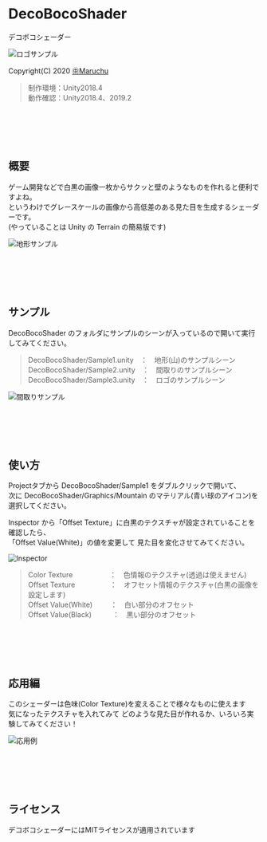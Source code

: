 ﻿# DecoBocoShader
デコボコシェーダー<br>

<img src="http://many.chu.jp/Unity/DecoBocoShader/d/Sample3.gif" alt="ロゴサンプル">

Copyright(C) 2020 [㊥Maruchu](https://twitter.com/Maruchu "㊥Maruchu")

> 制作環境：Unity2018.4<br>
> 動作確認：Unity2018.4、2019.2<br>


<br><br><br><br>
## 概要

ゲーム開発などで白黒の画像一枚からサクッと壁のようなものを作れると便利ですよね。<br>
というわけでグレースケールの画像から高低差のある見た目を生成するシェーダーです。<br>
(やっていることは Unity の Terrain の簡易版です)

<img src="http://many.chu.jp/Unity/DecoBocoShader/d/Sample1.gif" alt="地形サンプル">


<br><br><br><br>
## サンプル

DecoBocoShader のフォルダにサンプルのシーンが入っているので開いて実行してみてください。

> DecoBocoShader/Sample1.unity　：　地形(山)のサンプルシーン<br>
> DecoBocoShader/Sample2.unity　：　間取りのサンプルシーン<br>
> DecoBocoShader/Sample3.unity　：　ロゴのサンプルシーン

<img src="http://many.chu.jp/Unity/DecoBocoShader/d/Sample2.gif" alt="間取りサンプル">


<br><br><br><br>
## 使い方

Projectタブから DecoBocoShader/Sample1 をダブルクリックで開いて、<br>
次に DecoBocoShader/Graphics/Mountain のマテリアル(青い球のアイコン)を選択してください。

Inspector から「Offset Texture」に白黒のテクスチャが設定されていることを確認したら、<br>
「Offset Value(White)」の値を変更して 見た目を変化させてみてください。

<img src="http://many.chu.jp/Unity/DecoBocoShader/d/Inspector1.png" alt="Inspector">

> Color Texture 　　　　　：　色情報のテクスチャ(透過は使えません)<br>
> Offset Texture　　　　　：　オフセット情報のテクスチャ(白黒の画像を設定します)<br>
> Offset Value(White)　 　 ：　白い部分のオフセット<br>
> Offset Value(Black)　　　：　黒い部分のオフセット


<br><br><br><br>
## 応用編

このシェーダーは色味(Color Texture)を変えることで様々なものに使えます<br>
気になったテクスチャを入れてみて どのような見た目が作れるか、いろいろ実験してみてください！

<img src="http://many.chu.jp/Unity/DecoBocoShader/d/Variation1.png" alt="応用例">


<br><br><br><br>
## ライセンス
デコボコシェーダーにはMITライセンスが適用されています<br>

